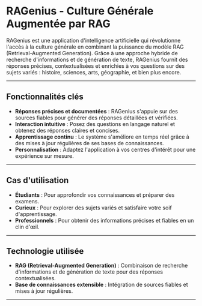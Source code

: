 # RAGenius - Culture Générale Augmentée par RAG

RAGenius est une application d'intelligence artificielle qui révolutionne l'accès à la culture générale en combinant la puissance du modèle RAG (Retrieval-Augmented Generation). Grâce à une approche hybride de recherche d'informations et de génération de texte, RAGenius fournit des réponses précises, contextualisées et enrichies à vos questions sur des sujets variés : histoire, sciences, arts, géographie, et bien plus encore.

---

## Fonctionnalités clés

- **Réponses précises et documentées** : RAGenius s'appuie sur des sources fiables pour générer des réponses détaillées et vérifiées.  
- **Interaction intuitive** : Posez des questions en langage naturel et obtenez des réponses claires et concises.  
- **Apprentissage continu** : Le système s'améliore en temps réel grâce à des mises à jour régulières de ses bases de connaissances.  
- **Personnalisation** : Adaptez l'application à vos centres d'intérêt pour une expérience sur mesure.  

---

## Cas d'utilisation

- **Étudiants** : Pour approfondir vos connaissances et préparer des examens.  
- **Curieux** : Pour explorer des sujets variés et satisfaire votre soif d'apprentissage.  
- **Professionnels** : Pour obtenir des informations précises et fiables en un clin d'œil.  

---

## Technologie utilisée

- **RAG (Retrieval-Augmented Generation)** : Combinaison de recherche d'informations et de génération de texte pour des réponses contextualisées.  
- **Base de connaissances extensible** : Intégration de sources fiables et mises à jour régulières.  

---

